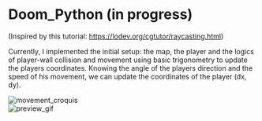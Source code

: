 # Doom_Python (in progress)
(Inspired by this tutorial: https://lodev.org/cgtutor/raycasting.html)

Currently, I implemented the initial setup: the map, the player and the logics of player-wall collision and movement using basic trigonometry to update the players coordinates.
Knowing the angle of the players direction and the speed of his movement, we can update the coordinates of the player (dx, dy). 

![movement_croquis](https://i.imgur.com/dxXTI9x.png)
<br>
![preview_gif](https://i.imgur.com/ymliYA2.gif)
